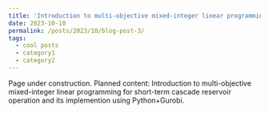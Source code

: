 ```yaml
---
title: 'Introduction to multi-objective mixed-integer linear programming for cascade reservoir operation'
date: 2023-10-10
permalink: /posts/2023/10/blog-post-3/
tags:
  - cool posts
  - category1
  - category2
---
```


Page under construction. Planned content: Introduction to multi-objective mixed-integer linear programming for short-term cascade reservoir operation and its implemention using Python+Gurobi.

